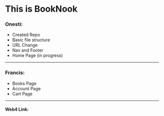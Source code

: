 # This is BookNook

### Onesti:

- Created Repo
- Basic file structure
- URL Change
- Nav and Footer
- Home Page (in progress)

---

### Francis:

- Books Page
- Account Page
- Cart Page

---

#### Web4 Link:
